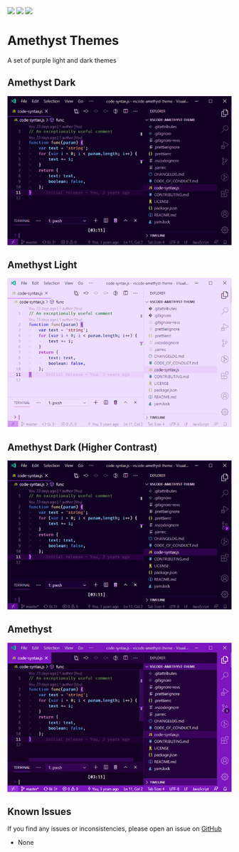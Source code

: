 [![](https://vsmarketplacebadges.dev/version/amodio.amethyst-theme.svg)](https://marketplace.visualstudio.com/items?itemName=amodio.amethyst-theme) [![](https://vsmarketplacebadges.dev/installs/amodio.amethyst-theme.svg)](https://marketplace.visualstudio.com/items?itemName=amodio.amethyst-theme) [![](https://vsmarketplacebadges.dev/rating/amodio.amethyst-theme.svg)](https://marketplace.visualstudio.com/items?itemName=amodio.amethyst-theme)

# Amethyst Themes

A set of purple light and dark themes

## Amethyst Dark

![Amethyst Dark preview](https://raw.githubusercontent.com/eamodio/vscode-amethyst-theme/main/images/preview-dark.png)

## Amethyst Light

![Amethyst Light preview](https://raw.githubusercontent.com/eamodio/vscode-amethyst-theme/main/images/preview-light.png)

## Amethyst Dark (Higher Contrast)

![Amethyst Dark (Higher Contrast) preview](https://raw.githubusercontent.com/eamodio/vscode-amethyst-theme/main/images/preview-dark-hc.png)

## Amethyst

![Amethyst preview](https://raw.githubusercontent.com/eamodio/vscode-amethyst-theme/main/images/preview.png)

## Known Issues

If you find any issues or inconsistencies, please open an issue on [GitHub](https://github.com/eamodio/vscode-amethyst-theme/issues)

- None
